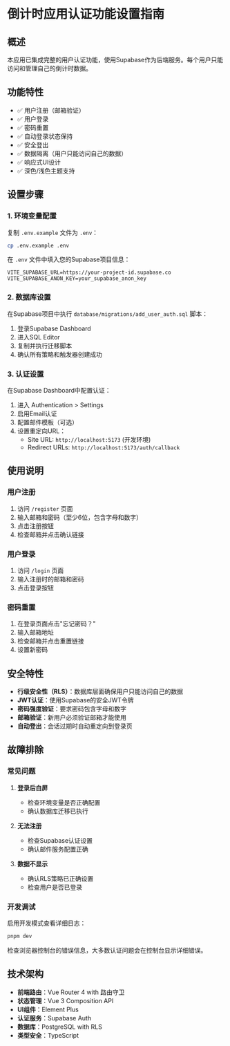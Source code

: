 # 倒计时应用认证功能设置指南

## 概述

本应用已集成完整的用户认证功能，使用Supabase作为后端服务。每个用户只能访问和管理自己的倒计时数据。

## 功能特性

- ✅ 用户注册（邮箱验证）
- ✅ 用户登录
- ✅ 密码重置
- ✅ 自动登录状态保持
- ✅ 安全登出
- ✅ 数据隔离（用户只能访问自己的数据）
- ✅ 响应式UI设计
- ✅ 深色/浅色主题支持

## 设置步骤

### 1. 环境变量配置

复制 `.env.example` 文件为 `.env`：
```bash
cp .env.example .env
```

在 `.env` 文件中填入您的Supabase项目信息：
```env
VITE_SUPABASE_URL=https://your-project-id.supabase.co
VITE_SUPABASE_ANON_KEY=your_supabase_anon_key
```

### 2. 数据库设置

在Supabase项目中执行 `database/migrations/add_user_auth.sql` 脚本：

1. 登录Supabase Dashboard
2. 进入SQL Editor
3. 复制并执行迁移脚本
4. 确认所有策略和触发器创建成功

### 3. 认证设置

在Supabase Dashboard中配置认证：

1. 进入 Authentication > Settings
2. 启用Email认证
3. 配置邮件模板（可选）
4. 设置重定向URL：
   - Site URL: `http://localhost:5173` (开发环境)
   - Redirect URLs: `http://localhost:5173/auth/callback`

## 使用说明

### 用户注册
1. 访问 `/register` 页面
2. 输入邮箱和密码（至少6位，包含字母和数字）
3. 点击注册按钮
4. 检查邮箱并点击确认链接

### 用户登录
1. 访问 `/login` 页面
2. 输入注册时的邮箱和密码
3. 点击登录按钮

### 密码重置
1. 在登录页面点击"忘记密码？"
2. 输入邮箱地址
3. 检查邮箱并点击重置链接
4. 设置新密码

## 安全特性

- **行级安全性（RLS）**：数据库层面确保用户只能访问自己的数据
- **JWT认证**：使用Supabase的安全JWT令牌
- **密码强度验证**：要求密码包含字母和数字
- **邮箱验证**：新用户必须验证邮箱才能使用
- **自动登出**：会话过期时自动重定向到登录页

## 故障排除

### 常见问题

1. **登录后白屏**
   - 检查环境变量是否正确配置
   - 确认数据库迁移已执行

2. **无法注册**
   - 检查Supabase认证设置
   - 确认邮件服务配置正确

3. **数据不显示**
   - 确认RLS策略已正确设置
   - 检查用户是否已登录

### 开发调试

启用开发模式查看详细日志：
```bash
pnpm dev
```

检查浏览器控制台的错误信息，大多数认证问题会在控制台显示详细错误。

## 技术架构

- **前端路由**：Vue Router 4 with 路由守卫
- **状态管理**：Vue 3 Composition API
- **UI组件**：Element Plus
- **认证服务**：Supabase Auth
- **数据库**：PostgreSQL with RLS
- **类型安全**：TypeScript